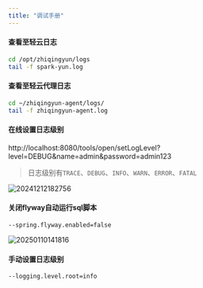 ```yaml
---
title: "调试手册"
---
```


#### 查看至轻云日志

```bash
cd /opt/zhiqingyun/logs
tail -f spark-yun.log
```

#### 查看至轻云代理日志

```bash
cd ~/zhiqingyun-agent/logs/
tail -f zhiqingyun-agent.log
```

#### 在线设置日志级别

http://localhost:8080/tools/open/setLogLevel?level=DEBUG&name=admin&password=admin123

> 日志级别有`TRACE`、`DEBUG`、`INFO`、`WARN`、`ERROR`、`FATAL`

![20241212182756](https://img.isxcode.com/picgo/20241212182756.png)

#### 关闭flyway自动运行sql脚本

```wikitext
--spring.flyway.enabled=false
```

![20250110141816](https://img.isxcode.com/picgo/20250110141816.png)

#### 手动设置日志级别

```wikitext
--logging.level.root=info
```